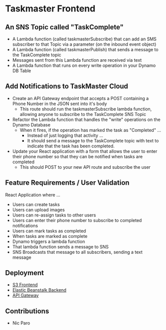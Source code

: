 # Taskmaster Frontend

## An SNS Topic called "TaskComplete"
- A Lambda function (called taskmasterSubscribe) that can add an SMS subscriber to that Topic via a parameter (on the inbound event object)
- A Lambda function (called taskmasterPublish) that sends a message to the TaskComplete topic
- Messages sent from this Lambda function are received via text
- A Lambda function that runs on every write operation in your Dynamo DB Table

## Add Notifications to TaskMaster Cloud
- Create an API Gateway endpoint that accepts a POST containing a Phone Number in the JSON sent into it's body
  - This route should run the taskmasterSubscribe lambda function, allowing anyone to subscribe to the TaskComplete SNS Topic
- Refactor the Lambda function that handles the "write" operations on the Dynamo Database
  - When it fires, if the operation has marked the task as "Completed" ...
    - Instead of just logging that activity ...
    - It should send a message to the TaskComplete topic with text to indicate that the task has been completed.
- Update your React application with a form that allows the user to enter their phone number so that they can be notified when tasks are completed
  - This should POST to your new API route and subscribe the user

## Feature Requirements / User Validation
React Application where ...
- Users can create tasks
- Users can upload images
- Users can re-assign tasks to other users
- Users can enter their phone number to subscribe to completed notifications
- Users can mark tasks as completed
- When tasks are marked as complete
- Dynamo triggers a lambda function
- That lambda function sends a message to SNS
- SNS Broadcasts that message to all subscribers, sending a text message

## Deployment
- [S3 Frontend](http://taskmaster-frontend.s3-website-us-west-2.amazonaws.com)
- [Elastic Beanstalk Backend](http://taskmaster-dev.us-west-2.elasticbeanstalk.com/api/v1/tasks)
- [API Gateway](https://eic7g8klvd.execute-api.us-west-2.amazonaws.com/dev/tasks)

## Contributions
- Nic Paro